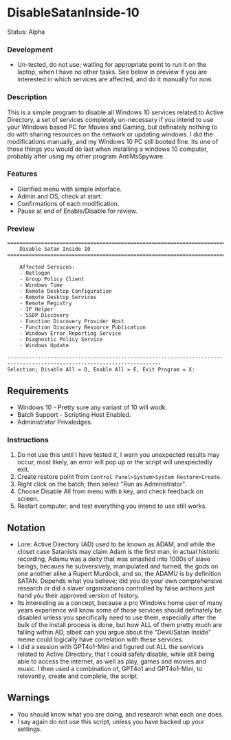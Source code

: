 # DisableSatanInside-10
Status: Alpha

### Development
- Un-tested, do not use; waiting for appropriate point to run it on the laptop, when I have no other tasks. See below in preview if you are interested in which services are affected, and do it manually for now.

### Description
This is a simple program to disable all Windows 10 services related to Active Directory, a set of services completely un-necessary if you intend to use your Windows based PC for Movies and Gaming, but definately nothing to do with sharing resources on the network or updating windows. I did the modifications manually, and my Windows 10 PC still booted fine. Its one of those things you would do last when installing a windows 10 computer, probably after using my other program AntiMsSpyware.

### Features
- Glorified menu with simple interface.
- Admin and OS, check at start.
- Confirmations of each modification.
- Pause at end of Enable/Disable for review.

### Preview
```
========================================================================================================================
    Disable Satan Inside 10
========================================================================================================================

    Affected Services:
    - Netlogon
    - Group Policy Client
    - Windows Time
    - Remote Desktop Configuration
    - Remote Desktop Services
    - Remote Registry
    - IP Helper
    - SSDP Discovery
    - Function Discovery Provider Host
    - Function Discovery Resource Publication
    - Windows Error Reporting Service
    - Diagnostic Policy Service
    - Windows Update

------------------------------------------------------------------------------------------------------------------------
Selection; Disable All = D, Enable All = E, Exit Program = X: 
```

## Requirements
- Windows 10 - Pretty sure any variant of 10 will wodk.
- Batch Support - Scripting Host Enabled.
- Administrator Privaledges.

### Instructions
1. Do not use this until I have tested it, I warn you unexpected results may occur, most likely, an error will pop up or the script will unexpectedly exit.
2. Create restore point from `Control Panel>System>System Restore>Create`.
3. Right click on the batch, then select "Run as Administrator".
4. Choose Disable All from menu with `D` key, and check feedback on screen.
5. Restart computer, and test everything you intend to use still works.

## Notation
- Lore: Active Directory (AD) used to be known as ADAM, and while the closet case Satanists may claim Adam is the first man, in actual historic recording, Adamu was a deity that was smashed into 1000s of slave beings, becaues he subversively, manipulated and turned, the gods on one another alike a Rupert Murdock, and so, the ADAMU is by definition SATAN. Depends what you believe; did you do your own comprehensive research or did a slaver organizations controlled by false archons just hand you their approved version of history.
- Its interesting as a concept, because a pro Windows home user of many years experience will know some of those services should definately be disabled unless you specifically need to use them, especially after the bulk of the install process is done, but how ALL of them pretty much are falling within AD, albeit can you argue about the "Devil/Satan Inside" meme could logically have correlation with these services.
- I did a session with GPT4o1-Mini and figured out ALL the services related to Active Directory, that I could safely disable, while still being able to access the internet, as well as play, games and movies and music. I then used a combination of, GPT4o1 and GPT4o1-Mini, to relevantly, create and complete, the script.

## Warnings
- You should know what you are doing, and research what each one does. 
- I say again do not use this script, unless you have backed up your settings.  
